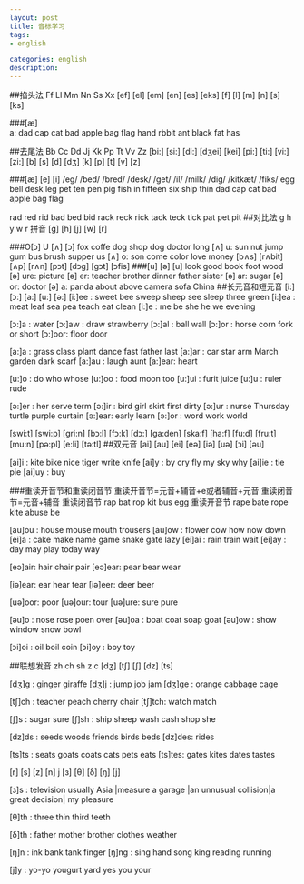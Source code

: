 ```yaml
---
layout: post
title: 音标学习
tags:
- english

categories: english
description:
---
```


##掐头法
 Ff      Ll      Mm      Nn      Ss      Xx
[ef]    [el]    [em]    [en]    [es]    [eks]
[f]     [l]     [m]     [n]     [s]     [ks]  

###[æ]  
a: dad cap cat bad apple bag flag hand rbbit ant black fat has

##去尾法
Bb      Cc     Dd     Jj      Kk     Pp      Tt     Vv      Zz
[bi:]   [si:]  [di:] [dʒei]  [kei]  [pi:]   [ti:]  [vi:]   [zi:]
[b]     [s]    [d]   [dʒ]    [k]    [p]     [t]    [v]     [z]

###[æ] [e]  [i]
/eg/  /bed/  /bred/  /desk/  /get/   /il/  /milk/  /dig/  /kitkæt/  /fiks/
egg bell desk leg pet ten pen pig fish in fifteen six ship thin dad cap cat bad apple
bag flag

rad red rid
bad bed bid
rack reck rick
tack teck tick
pat pet pit
##对比法
 g     h    y    w    r   拼音
[g]   [h]  [j]  [w]  [r]

###O[כ]  U [∧]
[כ] fox coffe dog shop dog doctor long
[∧] u: sun nut jump gum bus brush supper us
[∧] o: son come color love money
[b∧s] [r∧bit] [∧p] [r∧n]
[pכt] [dכg] [gכt] [כfis]
###[u]  [ə]
[u]  look good book foot wood
[ə] ure: picture
[ə] er: teacher brother dinner father sister
[ə] ar: sugar
[ə] or: doctor
[ə] a: panda about above camera sofa China
##长元音和短元音
[i:] [כ:] [a:]  [u:] [ə:]
[i:]ee : sweet bee sweep sheep see sleep three green
[i:]ea : meat leaf sea pea teach eat clean
[i:]e  : me be she he we evening

[כ:]a  : water
[כ:]aw : draw strawberry
[כ:]al : ball wall
[כ:]or : horse corn fork or short
[כ:]oor: floor door

[a:]a  : grass class plant dance fast father last
[a:]ar : car star arm March garden dark scarf
[a:]au : laugh aunt
[a:]ear: heart

[u:]o  : do who whose
[u:]oo : food moon too
[u:]ui : furit juice
[u:]u  : ruler rude

[ə:]er : her serve term
[ə:]ir : bird girl skirt first dirty
[ə:]ur : nurse Thursday turtle purple curtain
[ə:]ear: early learn
[ə:]or : word work world

[swi:t] [swi:p] [gri:n]
[bכ:l]  [fכ:k] [dכ:]
[ga:den] [ska:f] [ha:f]
[fu:d] [fru:t] [mu:n]
[pə:pl] [e:li] [tə:tl]
##双元音
[ai] [au] [ei] [eə]
[iə] [uə] [כi] [əu]

[ai]i  : kite bike nice tiger write knife
[ai]y  : by  cry fly  my sky  why
[ai]ie : tie  pie
[ai]uy : buy

###重读开音节和重读闭音节
重读开音节=元音+辅音+e或者辅音+元音
重读闭音节=元音+辅音
重读闭音节   rap    bat    rop    kit   bus    egg
重读开音节   rape   bate   rope   kite  abuse  be

[au]ou : house mouse mouth trousers
[au]ow : flower cow how now down
[ei]a  : cake make name game snake gate lazy
[ei]ai : rain train wait
[ei]ay : day may play today way

[eə]air: hair chair pair
[eə]ear: pear bear wear

[iə]ear: ear hear tear
[iə]eer: deer beer

[uə]oor: poor
[uə]our: tour
[uə]ure: sure pure

[əu]o  : nose rose poen over
[əu]oa : boat coat soap goat
[əu]ow : show window snow bowl

[כi]oi : oil boil coin
[כi]oy : boy toy

##联想发音
 zh      ch      sh      z      c
[dʒ]    [t∫]    [∫]     [dz]   [ts]

[dʒ]g  : ginger giraffe
[dʒ]j  : jump job jam
[dʒ]ge : orange cabbage cage

[t∫]ch : teacher peach cherry chair
[t∫]tch: watch match

[∫]s  : sugar sure
[∫]sh : ship sheep wash cash shop she

[dz]ds : seeds woods friends birds beds
[dz]des: rides

[ts]ts : seats goats coats cats pets eats
[ts]tes: gates kites dates tastes

[r]     [s]     [z]     [n]     j
[з]     [θ]     [δ]     [ŋ]    [j]

[з]s  : television usually Asia |measure a garage |an unnusual collision|a great decision| my pleasure

[θ]th : three thin third teeth

[δ]th : father  mother brother clothes weather

[ŋ]n  : ink bank tank finger
[ŋ]ng : sing hand song king reading running

[j]y  : yo-yo yougurt yard yes you your
